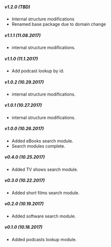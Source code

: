 ##### v1.2.0 (TBD)

- Internal structure modifications
- Renamed base package due to domain change

##### v1.1.1 (11.08.2017)

- internal structure modifications.

##### v1.1.0 (11.1.2017)

- Add podcast lookup by id.

##### v1.0.2 (10.29.2017)

- internal structure modifications.

##### v1.0.1 (10.27.2017)

- internal structure modifications.

##### v1.0.0 (10.26.2017)

- Added eBooks search module. 
- Search modules complete. 

##### v0.4.0 (10.25.2017)

- Added TV shows search module.  

##### v0.3.0 (10.22.2017)

- Added short films search module.  

##### v0.2.0 (10.19.2017)

- Added software search module.  

##### v0.1.0 (10.18.2017)

- Added podcasts lookup module.